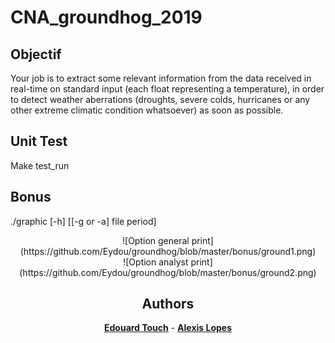# CNA_groundhog_2019
## Objectif

Your job is to extract some relevant information from the data received in real-time on standard input (each
float representing a temperature), in order to detect weather aberrations (droughts, severe colds, hurricanes
or any other extreme climatic condition whatsoever) as soon as possible.

## Unit Test

Make test_run

## Bonus

./graphic [-h] [[-g or -a] file period]

<center>![Option general print](https://github.com/Eydou/groundhog/blob/master/bonus/ground1.png)<center>
<center>![Option analyst print](https://github.com/Eydou/groundhog/blob/master/bonus/ground2.png)<center>

## Authors

 **[Edouard Touch](https://github.com/Eydou)** - **[Alexis Lopes](https://github.com/LopesAlexis)**
